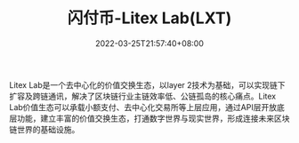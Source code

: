﻿---
weight: 
title: "闪付币-Litex Lab(LXT)"
description: "Litex Lab是一个去中心化的价值交换生态，以layer 2技术为基础，可以实现链下扩容及跨链通讯，解决了区块链行业主链效率低、公链孤岛的核心痛点"
date: 2022-03-25T21:57:40+08:00
lastmod: 2022-03-25T16:45:40+08:00
draft: false
authors: ["Metabd"]
featuredImage: "shanfubi-litex-lablxt.webp"
link: ""
tags: ["数字代币","闪付币-Litex Lab(LXT)"]
categories: ["navigation"]
navigation: ["数字代币"]
lightgallery: true
toc: true
pinned: false
recommend: false
recommend1: false
---
Litex Lab是一个去中心化的价值交换生态，以layer 2技术为基础，可以实现链下扩容及跨链通讯，解决了区块链行业主链效率低、公链孤岛的核心痛点。Litex Lab价值生态可以承载小额支付、去中心化交易所等上层应用，通过API层开放底层功能，建立丰富的价值交换生态，打通数字世界与现实世界，形成连接未来区块链世界的基础设施。
